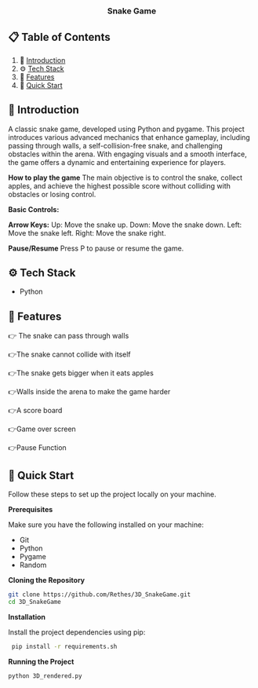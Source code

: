 

  <h3 align="center">Snake Game</h3>


## 📋 <a name="table">Table of Contents</a>

1. 🤖 [Introduction](#introduction)
2. ⚙️ [Tech Stack](#tech-stack)
3. 🔋 [Features](#features)
4. 🤸 [Quick Start](#quick-start)

## <a name="introduction">🤖 Introduction</a>

A classic snake game, developed using Python and pygame. This project introduces various advanced mechanics that enhance gameplay, including passing through walls, a self-collision-free snake, and challenging obstacles within the arena. With engaging visuals and a smooth interface, the game offers a dynamic and entertaining experience for players.

**How to play the game**
The main objective is to control the snake, collect apples, and achieve the highest possible score without colliding with obstacles or losing control.

**Basic Controls:**

**Arrow Keys:**
Up: Move the snake up.
Down: Move the snake down.
Left: Move the snake left.
Right: Move the snake right.

**Pause/Resume**
Press P to pause or resume the game.


## <a name="tech-stack">⚙️ Tech Stack</a>

- Python

## <a name="features">🔋 Features</a>

👉 The snake can pass through walls 

👉The snake cannot collide with itself 

👉The snake gets bigger when it eats apples

👉Walls inside the arena to make the game harder

👉A score board

👉Game over screen

👉Pause Function


## <a name="quick-start">🤸 Quick Start</a>

Follow these steps to set up the project locally on your machine.

**Prerequisites**

Make sure you have the following installed on your machine:

- Git 
- Python
- Pygame
- Random

**Cloning the Repository**

```bash
git clone https://github.com/Rethes/3D_SnakeGame.git
cd 3D_SnakeGame
```

**Installation**

Install the project dependencies using pip:

```bash
 pip install -r requirements.sh
```

**Running the Project**

```bash
python 3D_rendered.py
```